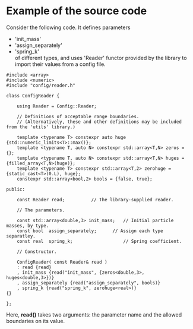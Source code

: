# Example of the source code 

Consider the following code. It defines parameters
- 'init_mass'  
- 'assign_separately'
- 'spring_k'   
of different types, and uses 'Reader' functor provided by the library to import their values from a config file.
 
```
#include <array>
#include <numeric>
#include "config/reader.h"

class ConfigReader {

	using Reader = Config::Reader;
	
	// Definitions of acceptable range boundaries. 
	// (Alternatively, these and other definitions may be included from the 'utils' library.)
    
	template <typename T> constexpr auto huge {std::numeric_limits<T>::max()};
    template <typename T, auto N> constexpr std::array<T,N> zeros = {};
    template <typename T, auto N> constexpr std::array<T,N> huges = {filled_array<T,N>(huge)};
    template <typename T> constexpr std::array<T,2> zerohuge = {static_cast<T>(0.L), huge};
	constexpr std::array<bool,2> bools = {false, true};

public:

	const Reader read;			// The library-supplied reader.

	// The parameters.
	
    const std::array<double,3> init_mass;	// Initial particle masses, by type.
    const bool 	assign_separately;	    // Assign each type separatley.
    const real	spring_k;				    // Spring coefficient.

	// Constructor.
	
    ConfigReader( const Reader& read )
	: read {read}
	, init_mass {read("init_mass", {zeros<double,3>, huges<double,3>})}
	, assign_separately {read("assign_separately", bools)}
	, spring_k {read("spring_k", zerohuge<real>)}
{}

};
```
Here, **read()** takes two arguments: the parameter name and the allowed boundaries on its value.


